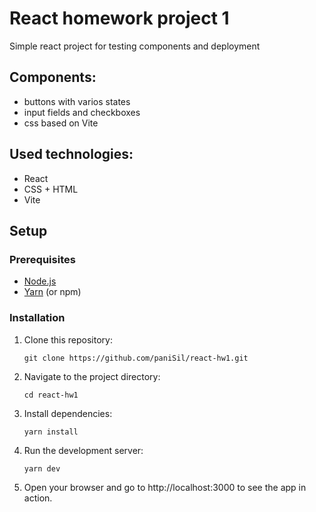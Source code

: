 # React homework project 1

Simple react project for testing components and deployment

## Components:
- buttons with varios states
- input fields and checkboxes
- css based on Vite

## Used technologies:
- React
- CSS + HTML
- Vite

## Setup

### Prerequisites

- [Node.js](https://nodejs.org/)
- [Yarn](https://yarnpkg.com/) (or npm)

### Installation

1. Clone this repository:
   ```
   git clone https://github.com/paniSil/react-hw1.git
   ```
   
2. Navigate to the project directory:
   ```
   cd react-hw1
   ```

4. Install dependencies:
   ```
   yarn install
   ```

5. Run the development server:
   ```
   yarn dev
   ```

6. Open your browser and go to http://localhost:3000 to see the app in action.

